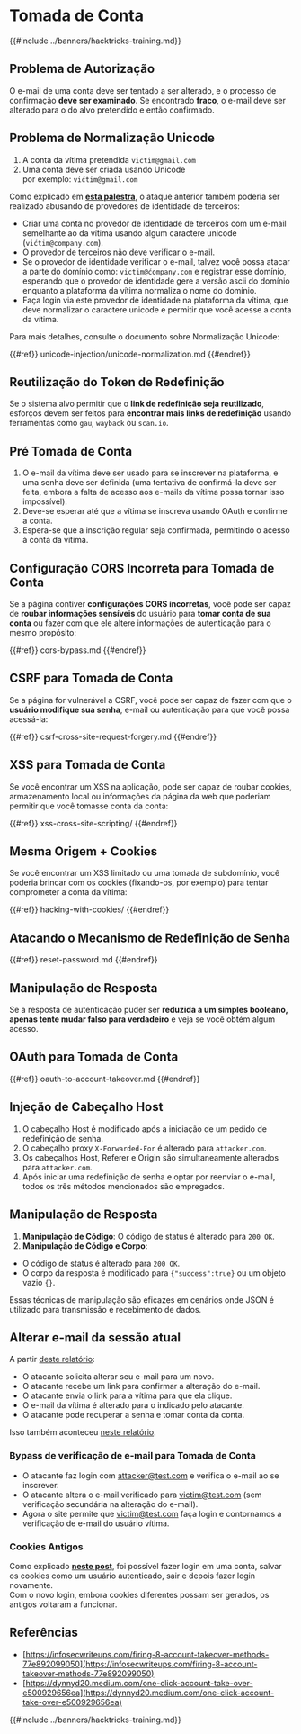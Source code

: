 # Tomada de Conta

{{#include ../banners/hacktricks-training.md}}

## **Problema de Autorização**

O e-mail de uma conta deve ser tentado a ser alterado, e o processo de confirmação **deve ser examinado**. Se encontrado **fraco**, o e-mail deve ser alterado para o do alvo pretendido e então confirmado.

## **Problema de Normalização Unicode**

1. A conta da vítima pretendida `victim@gmail.com`
2. Uma conta deve ser criada usando Unicode\
por exemplo: `vićtim@gmail.com`

Como explicado em [**esta palestra**](https://www.youtube.com/watch?v=CiIyaZ3x49c), o ataque anterior também poderia ser realizado abusando de provedores de identidade de terceiros:

- Criar uma conta no provedor de identidade de terceiros com um e-mail semelhante ao da vítima usando algum caractere unicode (`vićtim@company.com`).
- O provedor de terceiros não deve verificar o e-mail.
- Se o provedor de identidade verificar o e-mail, talvez você possa atacar a parte do domínio como: `victim@ćompany.com` e registrar esse domínio, esperando que o provedor de identidade gere a versão ascii do domínio enquanto a plataforma da vítima normaliza o nome do domínio.
- Faça login via este provedor de identidade na plataforma da vítima, que deve normalizar o caractere unicode e permitir que você acesse a conta da vítima.

Para mais detalhes, consulte o documento sobre Normalização Unicode:

{{#ref}}
unicode-injection/unicode-normalization.md
{{#endref}}

## **Reutilização do Token de Redefinição**

Se o sistema alvo permitir que o **link de redefinição seja reutilizado**, esforços devem ser feitos para **encontrar mais links de redefinição** usando ferramentas como `gau`, `wayback` ou `scan.io`.

## **Pré Tomada de Conta**

1. O e-mail da vítima deve ser usado para se inscrever na plataforma, e uma senha deve ser definida (uma tentativa de confirmá-la deve ser feita, embora a falta de acesso aos e-mails da vítima possa tornar isso impossível).
2. Deve-se esperar até que a vítima se inscreva usando OAuth e confirme a conta.
3. Espera-se que a inscrição regular seja confirmada, permitindo o acesso à conta da vítima.

## **Configuração CORS Incorreta para Tomada de Conta**

Se a página contiver **configurações CORS incorretas**, você pode ser capaz de **roubar informações sensíveis** do usuário para **tomar conta de sua conta** ou fazer com que ele altere informações de autenticação para o mesmo propósito:

{{#ref}}
cors-bypass.md
{{#endref}}

## **CSRF para Tomada de Conta**

Se a página for vulnerável a CSRF, você pode ser capaz de fazer com que o **usuário modifique sua senha**, e-mail ou autenticação para que você possa acessá-la:

{{#ref}}
csrf-cross-site-request-forgery.md
{{#endref}}

## **XSS para Tomada de Conta**

Se você encontrar um XSS na aplicação, pode ser capaz de roubar cookies, armazenamento local ou informações da página da web que poderiam permitir que você tomasse conta da conta:

{{#ref}}
xss-cross-site-scripting/
{{#endref}}

## **Mesma Origem + Cookies**

Se você encontrar um XSS limitado ou uma tomada de subdomínio, você poderia brincar com os cookies (fixando-os, por exemplo) para tentar comprometer a conta da vítima:

{{#ref}}
hacking-with-cookies/
{{#endref}}

## **Atacando o Mecanismo de Redefinição de Senha**

{{#ref}}
reset-password.md
{{#endref}}

## **Manipulação de Resposta**

Se a resposta de autenticação puder ser **reduzida a um simples booleano, apenas tente mudar falso para verdadeiro** e veja se você obtém algum acesso.

## OAuth para Tomada de Conta

{{#ref}}
oauth-to-account-takeover.md
{{#endref}}

## Injeção de Cabeçalho Host

1. O cabeçalho Host é modificado após a iniciação de um pedido de redefinição de senha.
2. O cabeçalho proxy `X-Forwarded-For` é alterado para `attacker.com`.
3. Os cabeçalhos Host, Referer e Origin são simultaneamente alterados para `attacker.com`.
4. Após iniciar uma redefinição de senha e optar por reenviar o e-mail, todos os três métodos mencionados são empregados.

## Manipulação de Resposta

1. **Manipulação de Código**: O código de status é alterado para `200 OK`.
2. **Manipulação de Código e Corpo**:
- O código de status é alterado para `200 OK`.
- O corpo da resposta é modificado para `{"success":true}` ou um objeto vazio `{}`.

Essas técnicas de manipulação são eficazes em cenários onde JSON é utilizado para transmissão e recebimento de dados.

## Alterar e-mail da sessão atual

A partir [deste relatório](https://dynnyd20.medium.com/one-click-account-take-over-e500929656ea):

- O atacante solicita alterar seu e-mail para um novo.
- O atacante recebe um link para confirmar a alteração do e-mail.
- O atacante envia o link para a vítima para que ela clique.
- O e-mail da vítima é alterado para o indicado pelo atacante.
- O atacante pode recuperar a senha e tomar conta da conta.

Isso também aconteceu [neste relatório](https://dynnyd20.medium.com/one-click-account-take-over-e500929656ea).

### Bypass de verificação de e-mail para Tomada de Conta
- O atacante faz login com attacker@test.com e verifica o e-mail ao se inscrever.
- O atacante altera o e-mail verificado para victim@test.com (sem verificação secundária na alteração do e-mail).
- Agora o site permite que victim@test.com faça login e contornamos a verificação de e-mail do usuário vítima.

### Cookies Antigos

Como explicado [**neste post**](https://medium.com/@niraj1mahajan/uncovering-the-hidden-vulnerability-how-i-found-an-authentication-bypass-on-shopifys-exchange-cc2729ea31a9), foi possível fazer login em uma conta, salvar os cookies como um usuário autenticado, sair e depois fazer login novamente.\
Com o novo login, embora cookies diferentes possam ser gerados, os antigos voltaram a funcionar.

## Referências

- [https://infosecwriteups.com/firing-8-account-takeover-methods-77e892099050](https://infosecwriteups.com/firing-8-account-takeover-methods-77e892099050)
- [https://dynnyd20.medium.com/one-click-account-take-over-e500929656ea](https://dynnyd20.medium.com/one-click-account-take-over-e500929656ea)

{{#include ../banners/hacktricks-training.md}}
